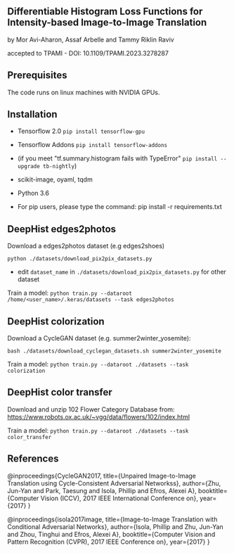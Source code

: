 Differentiable Histogram Loss Functions for Intensity-based Image-to-Image Translation
-------------------------------------------------------------
by Mor Avi-Aharon, Assaf Arbelle and Tammy Riklin Raviv

accepted to TPAMI - DOI: 10.1109/TPAMI.2023.3278287

Prerequisites
-------------------------------------------------------------
The code runs on linux machines with NVIDIA GPUs. 


Installation 
-------------------------------------------------------------
- Tensorflow 2.0 `pip install tensorflow-gpu`
- Tensorflow Addons `pip install tensorflow-addons`
- (if you meet "tf.summary.histogram fails with TypeError" `pip install --upgrade tb-nightly`)
- scikit-image, oyaml, tqdm
- Python 3.6
	
- For pip users, please type the command:
	pip install -r requirements.txt


DeepHist edges2photos
-------------------------------------------------------------
Download a edges2photos dataset (e.g edges2shoes)

`python ./datasets/download_pix2pix_datasets.py`

* edit `dataset_name` in `./datasets/download_pix2pix_datasets.py`  for other dataset

Train a model:
`python train.py --dataroot /home/<user_name>/.keras/datasets --task edges2photos`


DeepHist colorization
-------------------------------------------------------------
Download a CycleGAN dataset (e.g. summer2winter_yosemite):

`bash ./datasets/download_cyclegan_datasets.sh summer2winter_yosemite`

Train a model:
`python train.py --dataroot ./datasets --task colorization`


DeepHist color transfer
-------------------------------------------------------------
Download and unzip 102 Flower Category Database from:
https://www.robots.ox.ac.uk/~vgg/data/flowers/102/index.html

Train a model:
`python train.py --dataroot ./datasets --task color_transfer`


References
-------------------------------------------------------------
@inproceedings{CycleGAN2017,
  title={Unpaired Image-to-Image Translation using Cycle-Consistent Adversarial Networkss},
  author={Zhu, Jun-Yan and Park, Taesung and Isola, Phillip and Efros, Alexei A},
  booktitle={Computer Vision (ICCV), 2017 IEEE International Conference on},
  year={2017}
}

@inproceedings{isola2017image,
  title={Image-to-Image Translation with Conditional Adversarial Networks},
  author={Isola, Phillip and Zhu, Jun-Yan and Zhou, Tinghui and Efros, Alexei A},
  booktitle={Computer Vision and Pattern Recognition (CVPR), 2017 IEEE Conference on},
  year={2017}
}


